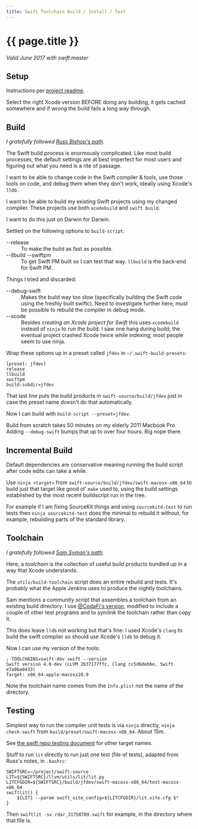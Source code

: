 ```yaml
---
title: Swift Toolchain Build / Install / Test
---
```

# {{ page.title }}

*Valid June 2017 with swift:master*

## Setup

Instructions per [project readme](https://github.com/apple/swift).

Select the right Xcode version BEFORE doing any building, it gets cached
somewhere and if wrong the build fails a long way through.

## Build

*I gratefully followed [Russ Bishop's path](https://news.realm.io/news/slug-russ-bishop-contributing-open-source-swift-proposal/).*

The Swift build process is enormously complicated.  Like most build processes,
the default settings are at best imperfect for most users and figuring out what
you need is a rite of passage.

I want to be able to change code in the Swift compiler & tools, use those tools
on code, and debug them when they don't work, ideally using Xcode's `lldb`.

I want to be able to build my existing Swift projects using my changed
compiler.  These projects use both `xcodebuild` and `swift build`.

I want to do this just on Darwin for Darwin.

Settled on the following options to `build-script`:
<dl>
<dt>--release</dt>
<dd>To make the build as fast as possible.</dd>
<dt>--llbuild --swiftpm</dt>
<dd>To get Swift PM built so I can test that way.  <code>llbuild</code> is the
back-end for Swift PM.</dd>
</dl>

Things I tried and discarded:
<dl>
<dt>--debug-swift</dt>
<dd>Makes the build way too slow (specifically building the Swift code using
the freshly built swiftc).  Need to investigate further here, must be
possible to rebuild the compiler in debug mode.</dd>
<dt>--xcode</dt>
<dd>Besides <i>creating an Xcode project for Swift</i> this uses
<code>xcodebuild</code> instead of <code>ninja</code> to run the build.  I saw
one hang during build; the eventual project crashed Xcode twice while indexing;
most people seem to use ninja.
</dd>
</dl>

Wrap these options up in a preset called `jfdev` in
`~/.swift-build-presets`:
```
[preset: jfdev]
release
llbuild
swiftpm
build-subdir=jfdev
```
That last line puts the build products in `swift-source/build/jfdev` just in
case the preset name doesn't do that automatically.

Now I can build with `build-script --preset=jfdev`.

Build from scratch takes 50 minutes on my elderly 2011 Macbook Pro.  Adding
`--debug-swift` bumps that up to over four hours.  Big nope there.

## Incremental Build

Default dependencies are conservative meaning running the build script after
code edits can take a while.

Use `ninja <target>` from `swift-source/build/jfdev/swift-macosx-x86_64` to
build just that target like good ol' `make` used to, using the build settings
established by the most recent buildscript run in the tree.

For example if I am fixing SourceKit things and using `sourcekitd-test` to run
tests then `ninja sourcekitd-test` does the minimal to rebuild it without, for
example, rebuilding parts of the standard library.

## Toolchain

*I gratefully followed [Sam Symon's path](https://samsymons.com/blog/exploring-swift-part-2-installing-custom-toolchains/).*

Here, a *toolchain* is the collection of useful build products bundled up in a
way that Xcode understands.

The `utils/build-toolchain` script does an entire rebuild and tests.  It's
probably what the Apple Jenkins uses to produce the nightly toolchains.

Sam mentions a community script that assembles a toolchain from an existing
build directory.  I use [@CodaFi's version](https://gist.github.com/CodaFi/e5a72d8c08bc4bc5df577ef18b3ac130), modified to include a couple of other test
programs and to symlink the toolchain rather than copy it.

This does leave `lldb` not working but that's fine: I used Xcode's `clang` to
build the swift compiler so should use Xcode's `lldb` to debug it.

Now I can use my version of the tools:
```shell
; TOOLCHAINS=swift-dev swift --version
Swift version 4.0-dev (LLVM 2b37177ffc, Clang cc5d6deb6e, Swift e7a0ba8433)
Target: x86_64-apple-macosx10.9
```

Note the toolchain name comes from the `Info.plist` not the name of the
directory.

## Testing

Simplest way to run the compiler unit tests is via `ninja` directly,
`ninja check-swift` from `build/preset/swift-macosx-x86_64`.  About 15m.

See [the swift repo testing document](https://github.com/apple/swift/blob/master/docs/Testing.md)
for other target names.

Stuff to run `lit` directly to run just one test (file of tests), adapted from
Russ's notes, in `.bashrc`:
```shell
SWIFTSRC=~/project/swift-source
LIT=${SWIFTSRC}/llvm/utils/lit/lit.py
LITCFGDIR=${SWIFTSRC}/build/jfdev/swift-macosx-x86_64/test-macosx-x86_64
swiftlit() {
    ${LIT} --param swift_site_config=${LITCFGDIR}/lit.site.cfg $*
}
```
Then `swiftlit -sv rdar_31758709.swift` for example, in the directory where
that file is.
